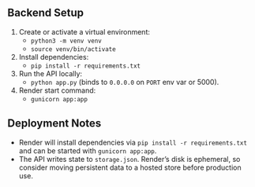 ## Backend Setup

1. Create or activate a virtual environment:
   - `python3 -m venv venv`
   - `source venv/bin/activate`
2. Install dependencies:
   - `pip install -r requirements.txt`
3. Run the API locally:
   - `python app.py` (binds to `0.0.0.0` on `PORT` env var or 5000).
4. Render start command:
   - `gunicorn app:app`

## Deployment Notes

- Render will install dependencies via `pip install -r requirements.txt` and can be started with `gunicorn app:app`.
- The API writes state to `storage.json`. Render’s disk is ephemeral, so consider moving persistent data to a hosted store before production use.
